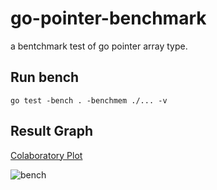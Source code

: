 # go-pointer-benchmark

a bentchmark test of go pointer array type.


## Run bench

```
go test -bench . -benchmem ./... -v
```

## Result Graph

[Colaboratory Plot](https://colab.research.google.com/drive/18kIiaBgHVAbY21xiIhRV3lBny-iVkueb?hl=ja#scrollTo=WGC9CVOPfJYxhttps://colab.research.google.com/drive/18kIiaBgHVAbY21xiIhRV3lBny-iVkueb?hl=ja#scrollTo=WGC9CVOPfJYx)

![bench](https://user-images.githubusercontent.com/181991/76637229-b504b480-658d-11ea-926f-37ffdacf45bc.png)
